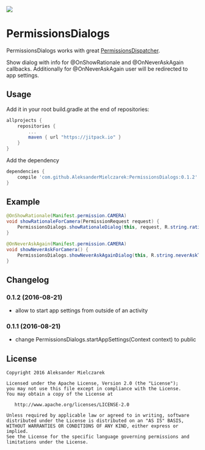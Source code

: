 [![](https://jitpack.io/v/AleksanderMielczarek/PermissionsDialogs.svg)](https://jitpack.io/#AleksanderMielczarek/PermissionsDialogs)

# PermissionsDialogs

PermissionsDialogs works with great [PermissionsDispatcher](http://hotchemi.github.io/PermissionsDispatcher/).

Show dialog with info for @OnShowRationale and @OnNeverAskAgain callbacks. Additionally for @OnNeverAskAgain user will be redirected to app settings.

## Usage

Add it in your root build.gradle at the end of repositories:

```groovy
allprojects {
	repositories {
        ...
        maven { url "https://jitpack.io" }
    }
}
```

Add the dependency

```groovy
dependencies {
    compile 'com.github.AleksanderMielczarek:PermissionsDialogs:0.1.2'
}
```

## Example

```java
@OnShowRationale(Manifest.permission.CAMERA)
void showRationaleForCamera(PermissionRequest request) {
    PermissionsDialogs.showRationaleDialog(this, request, R.string.rationaleText, R.string.dialogOk, R.string.dialogCancel);
}

@OnNeverAskAgain(Manifest.permission.CAMERA)
void showNeverAskForCamera() {
    PermissionsDialogs.showNeverAskAgainDialog(this, R.string.neverAskText, R.string.dialogOk, R.string.dialogCancel);
}
```
 
## Changelog
  
### 0.1.2 (2016-08-21)
 
- allow to start app settings from outside of an activity

### 0.1.1 (2016-08-21)
 
- change PermissionsDialogs.startAppSettings(Context context) to public
 
## License

    Copyright 2016 Aleksander Mielczarek

    Licensed under the Apache License, Version 2.0 (the "License");
    you may not use this file except in compliance with the License.
    You may obtain a copy of the License at

       http://www.apache.org/licenses/LICENSE-2.0

    Unless required by applicable law or agreed to in writing, software
    distributed under the License is distributed on an "AS IS" BASIS,
    WITHOUT WARRANTIES OR CONDITIONS OF ANY KIND, either express or implied.
    See the License for the specific language governing permissions and
    limitations under the License.

